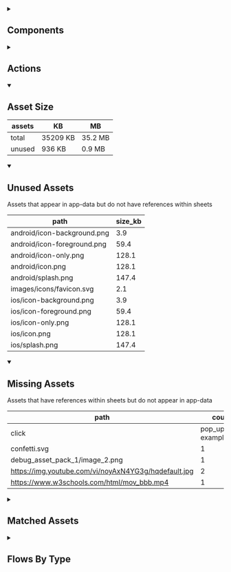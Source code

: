 <details >
<summary><h2>Components</h2></summary>

| type | count |
| --- | --- |
| @item.input_type | 1 |
| accordion | 5 |
| accordion_section | 17 |
| advanced_dashed_box | 4 |
| animated_section | 9 |
| animated_slides | 1 |
| audio | 13 |
| button | 333 |
| calendar | 1 |
| carousel | 9 |
| colour_palette | 1 |
| combo_box | 49 |
| dashed_box | 19 |
| data_items | 52 |
| debug_toggle | 1 |
| demo_basic | 3 |
| display_grid | 4 |
| display_group | 201 |
| drawer | 1 |
| form | 9 |
| html | 4 |
| image | 81 |
| items | 50 |
| latex | 1 |
| lottie_animation | 6 |
| map | 2 |
| nav_group | 6 |
| navigation_bar | 6 |
| nested_properties | 32 |
| number_selector | 21 |
| odk_form | 1 |
| parent_point_box | 25 |
| parent_point_counter | 2 |
| pdf | 3 |
| plh_activity_check_in | 1 |
| plh_bottom_nav | 1 |
| plh_completion_modal | 1 |
| plh_module_details_header | 3 |
| plh_module_list_item | 5 |
| plh_progress_path | 1 |
| progress_bar | 1 |
| progress_path | 3 |
| qr_code | 2 |
| radio_button_grid | 10 |
| radio_group | 57 |
| radio_group_grid | 5 |
| round_button | 27 |
| select_text | 6 |
| set_default | 1 |
| set_field | 28 |
| set_local | 7 |
| set_variable | 750 |
| simple_checkbox | 41 |
| slider | 32 |
| square_button | 8 |
| subtitle | 60 |
| task_card | 30 |
| task_progress_bar | 6 |
| template | 138 |
| text | 969 |
| text_area | 13 |
| text_box | 52 |
| text_bubble | 10 |
| tile_component | 57 |
| timer | 21 |
| title | 486 |
| toggle_bar | 58 |
| update_action_list | 2 |
| video | 4 |
| workshops_accordion | 2 |
| youtube | 3 |
</details>

<details >
<summary><h2>Actions</h2></summary>

| type | count |
| --- | --- |
| !@item.default_value | 1 |
| add_data | 2 |
| app_update | 3 |
| asset_pack | 2 |
| auth | 2 |
| download_assets | 1 |
| emit: @local.child_local_variable | 1 |
| emit: completed | 34 |
| emit: force_reload | 31 |
| emit: force_reprocess | 26 |
| emit: force_restart | 2 |
| emit: server_sync | 7 |
| emit: set_language | 5 |
| emit: set_skin | 1 |
| emit: set_theme | 2 |
| emit: translator_mode_toggle | 1 |
| emit: uncompleted | 18 |
| feedback | 13 |
| go_to | 81 |
| go_to_url | 5 |
| invalid_action | 1 |
| nav | 5 |
| nav_stack | 11 |
| open_external | 2 |
| pop_up | 42 |
| process_template | 2 |
| remove_item | 1 |
| reset_app | 1 |
| reset_data | 6 |
| save_to_device | 2 |
| screen_orientation | 3 |
| set_data | 13 |
| set_field | 116 |
| set_item | 27 |
| set_items | 2 |
| set_local | 46 |
| share | 6 |
| start_tour | 2 |
| task | 2 |
| toggle_field | 4 |
| track_event | 2 |
| trigger_actions | 1 |
| undefined | 36 |
| user | 1 |
</details>

<details open>
<summary><h2>Asset Size</h2></summary>

| assets | KB | MB |
| --- | --- | --- |
| total | 35209 KB | 35.2 MB |
| unused | 936 KB | 0.9 MB |
</details>

<details open>
<summary><h2>Unused Assets</h2></summary>

Assets that appear in app-data but do not have references within sheets

| path | size_kb |
| --- | --- |
| android/icon-background.png | 3.9 |
| android/icon-foreground.png | 59.4 |
| android/icon-only.png | 128.1 |
| android/icon.png | 128.1 |
| android/splash.png | 147.4 |
| images/icons/favicon.svg | 2.1 |
| ios/icon-background.png | 3.9 |
| ios/icon-foreground.png | 59.4 |
| ios/icon-only.png | 128.1 |
| ios/icon.png | 128.1 |
| ios/splash.png | 147.4 |
</details>

<details open>
<summary><h2>Missing Assets</h2></summary>

Assets that have references within sheets but do not appear in app-data

| path | count |
| --- | --- |
| click | pop_up: example_text | variant: plh_completion, background_image: confetti.svg | 2 |
| confetti.svg | 1 |
| debug_asset_pack_1/image_2.png | 1 |
| https://img.youtube.com/vi/noyAxN4YG3g/hqdefault.jpg | 2 |
| https://www.w3schools.com/html/mov_bbb.mp4 | 1 |
</details>

<details >
<summary><h2>Matched Assets</h2></summary>

Assets that are used within sheets and also can be found in the synced asset data

| path | size_kb | count |
| --- | --- | --- |
| audio/baby_elephant_walk.wav | 430.7 | 3 |
| audio/test_audio.mp3 | 43.4 | 8 |
| audio/timer/bell_1.mp3 | 121.6 | 1 |
| audio/timer/ping_1.wav | 196.4 | 1 |
| audio/timer/ping_2.wav | 829.6 | 1 |
| debug_asset_pack_1/image_1.png | 8.8 | 1 |
| debug_asset_pack_1/image_3.png | 9.6 | 1 |
| debug_asset_pack_1/image_4.png | 11.9 | 1 |
| debug_theme_language.png | 21.9 | 1 |
| example_pdf.pdf | 139.4 | 3 |
| i18n/flags/gb.svg | 0.5 | 2 |
| i18n/flags/tz.svg | 0.5 | 2 |
| images/Faisal.png | 3.5 | 2 |
| images/Noura.png | 4.2 | 3 |
| images/activity_bg.svg | 13.8 | 3 |
| images/avatar_1.png | 67.7 | 19 |
| images/bg_illustration.png | 255.4 | 3 |
| images/bottom_image.svg | 6.8 | 2 |
| images/diamond.png | 4.3 | 1 |
| images/example/110-536x354.jpg | 39.1 | 1 |
| images/example/344-536x354.jpg | 13.9 | 1 |
| images/example/408-536x354.jpg | 23.2 | 1 |
| images/example/423-536x354.jpg | 30.3 | 1 |
| images/example/circular.png | 15.7 | 7 |
| images/example/jasper_1.jpg | 527.3 | 58 |
| images/faces/happy.svg | 0.6 | 7 |
| images/faces/neutral.svg | 0.5 | 2 |
| images/faces/sad.svg | 1.1 | 2 |
| images/home_bg.svg | 3632 | 1 |
| images/icons/ask_question_white.svg | 1.4 | 2 |
| images/icons/audio/pause-sharp.svg | 0.1 | 1 |
| images/icons/audio/play-back-sharp.svg | 0.1 | 2 |
| images/icons/audio/play-forward-sharp.svg | 0.1 | 1 |
| images/icons/audio/play-sharp.svg | 0.1 | 4 |
| images/icons/book_white.svg | 0.7 | 12 |
| images/icons/close.png | 2.5 | 1 |
| images/icons/close.svg | 0.2 | 1 |
| images/icons/expand_circle_right.png | 0.9 | 2 |
| images/icons/globe_blue.svg | 3.9 | 19 |
| images/icons/heart_blue.svg | 1.4 | 38 |
| images/icons/heart_outline.svg | 0.6 | 14 |
| images/icons/home.svg | 0.4 | 1 |
| images/icons/home_active.svg | 0.4 | 1 |
| images/icons/house_white.svg | 0.6 | 5 |
| images/icons/in_progress.svg | 1.1 | 16 |
| images/icons/leaf_blue.svg | 1.7 | 13 |
| images/icons/local_library.svg | 1.6 | 1 |
| images/icons/local_library_active.svg | 1.6 | 1 |
| images/icons/locked.png | 0.9 | 8 |
| images/icons/notification_bell.png | 0.9 | 1 |
| images/icons/question_mark.svg | 0.8 | 2 |
| images/icons/reader_blue.svg | 1.4 | 7 |
| images/icons/school_blue.svg | 1.6 | 10 |
| images/icons/settings.svg | 2.4 | 1 |
| images/icons/settings_active.svg | 2.4 | 1 |
| images/icons/star_blue.svg | 1.3 | 2 |
| images/icons/star_white.svg | 1 | 21 |
| images/icons/star_yellow.svg | 0.6 | 1 |
| images/icons/tick.svg | 0.3 | 13 |
| images/icons/tick_white.svg | 0.3 | 22 |
| images/modal_bg.svg | 37.3 | 1 |
| images/module-1.png | 28.2 | 5 |
| images/shining_diamond.png | 17.7 | 1 |
| images/square_1.svg | 0.7 | 4 |
| images/square_2.svg | 1 | 3 |
| images/square_3.svg | 1 | 3 |
| images/square_4.svg | 1 | 3 |
| images/test_image.png | 2 | 3 |
| images/test_image_no_translations.png | 2.8 | 1 |
| lottie/blob_play_ball.json | 69.4 | 16 |
| lottie/cascading_stars.json | 140.5 | 1 |
| map_data/centroids.json | 13.4 | 2 |
| map_data/forecast_data_geojson.json | 133.5 | 4 |
| map_data/forecast_riots.json | 48.6 | 2 |
| map_data/ke.json | 10219.4 | 2 |
| map_data/population_and_boundaries.json | 4513.3 | 4 |
| odk_form.json | 8 | 1 |
| video/lets_slow_down.mp4 | 13482.2 | 2 |
| video/lets_slow_down.vtt | 1.8 | 1 |
</details>

<details >
<summary><h2>Flows By Type</h2></summary>

| type | subtype | total |
| --- | --- | --- |
| data_list |  | 35 |
| data_list | campaign_rows_debug | 6 |
| data_list | campaign_schedule | 1 |
| data_list | component_demo | 8 |
| data_list | debug | 19 |
| data_list | example_generator | 3 |
| data_list | example_list_override | 2 |
| data_list | example_pipe | 5 |
| data_list | example_sheet_defaults | 1 |
| data_list | generated | 13 |
| data_list | lifecycle_actions | 1 |
| data_pipe | debug | 1 |
| data_pipe | example_pipe | 6 |
| data_pipe | generated | 2 |
| generator |  | 1 |
| generator | example_generator | 2 |
| global |  | 2 |
| global | debug | 10 |
| template |  | 98 |
| template | component_demo | 56 |
| template | debug | 263 |
| template | example_generator | 2 |
| template | example_hardcoded | 1 |
| template | example_list_override | 1 |
| template | example_sheet_defaults | 1 |
| tour | debug | 4 |
</details>